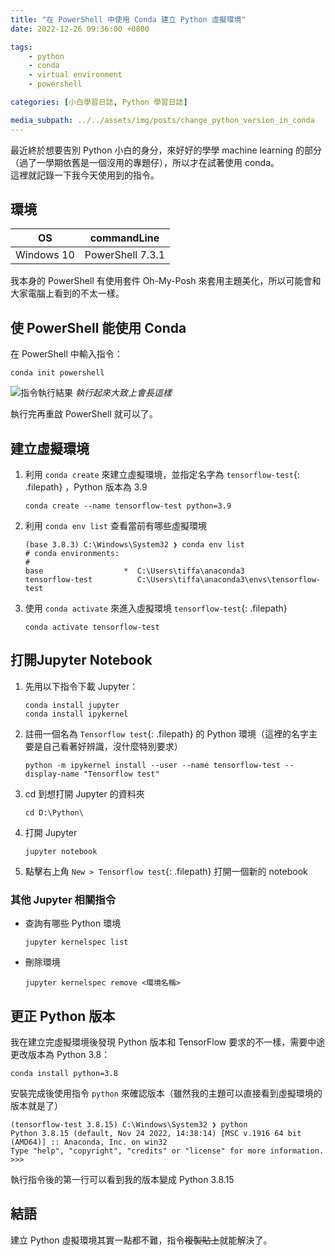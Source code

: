 ```yaml
---
title: "在 PowerShell 中使用 Conda 建立 Python 虛擬環境"
date: 2022-12-26 09:36:00 +0800

tags: 
    - python
    - conda
    - virtual environment
    - powershell

categories: [小白學習日誌, Python 學習日誌]

media_subpath: ../../assets/img/posts/change_python_version_in_conda
---
```


最近終於想要告別 Python 小白的身分，來好好的學學 machine learning 的部分（過了一學期依舊是一個沒用的專題仔），所以才在試著使用 conda。 <br>
這裡就記錄一下我今天使用到的指令。

## 環境

| OS         | commandLine      |
|------------|------------------|
| Windows 10 | PowerShell 7.3.1 |

我本身的 PowerShell 有使用套件 Oh-My-Posh 來套用主題美化，所以可能會和大家電腦上看到的不太一樣。

## 使 PowerShell 能使用 Conda

在 PowerShell 中輸入指令：

```
conda init powershell
```

![指令執行結果](init.webp)
_執行起來大致上會長這樣_

執行完再重啟 PowerShell 就可以了。

## 建立虛擬環境

1. 利用 `conda create` 來建立虛擬環境，並指定名字為 `tensorflow-test`{: .filepath} ，Python 版本為 3.9

    ```
    conda create --name tensorflow-test python=3.9
    ```

2. 利用 `conda env list` 查看當前有哪些虛擬環境

    ```
    (base 3.8.3) C:\Windows\System32 ❯ conda env list
    # conda environments:
    #
    base                  *  C:\Users\tiffa\anaconda3
    tensorflow-test          C:\Users\tiffa\anaconda3\envs\tensorflow-test
    ```

3. 使用 `conda activate` 來進入虛擬環境 `tensorflow-test`{: .filepath}

    ```
    conda activate tensorflow-test
    ```

## 打開Jupyter Notebook

1. 先用以下指令下載 Jupyter：
    ```
    conda install jupyter
    conda install ipykernel
    ```
2. 註冊一個名為 `Tensorflow test`{: .filepath} 的 Python 環境（這裡的名字主要是自己看著好辨識，沒什麼特別要求）
    ```
    python -m ipykernel install --user --name tensorflow-test --display-name "Tensorflow test"
    ```
3. cd 到想打開 Jupyter 的資料夾
    ```
    cd D:\Python\
    ```
4. 打開 Jupyter
    ```
    jupyter notebook
    ```
5. 點擊右上角 `New > Tensorflow test`{: .filepath} 打開一個新的 notebook

### 其他 Jupyter 相關指令
- 查詢有哪些 Python 環境
    ```
    jupyter kernelspec list
    ```
- 刪除環境
    ```
    jupyter kernelspec remove <環境名稱>
    ```

## 更正 Python 版本

我在建立完虛擬環境後發現 Python 版本和 TensorFlow 要求的不一樣，需要中途更改版本為 Python 3.8：

```
conda install python=3.8
```

安裝完成後使用指令 `python` 來確認版本（雖然我的主題可以直接看到虛擬環境的版本就是了）

```
(tensorflow-test 3.8.15) C:\Windows\System32 ❯ python
Python 3.8.15 (default, Nov 24 2022, 14:38:14) [MSC v.1916 64 bit (AMD64)] :: Anaconda, Inc. on win32
Type "help", "copyright", "credits" or "license" for more information.
>>>
```

執行指令後的第一行可以看到我的版本變成 Python 3.8.15

## 結語
建立 Python 虛擬環境其實一點都不難，指令~~複製貼上~~就能解決了。
